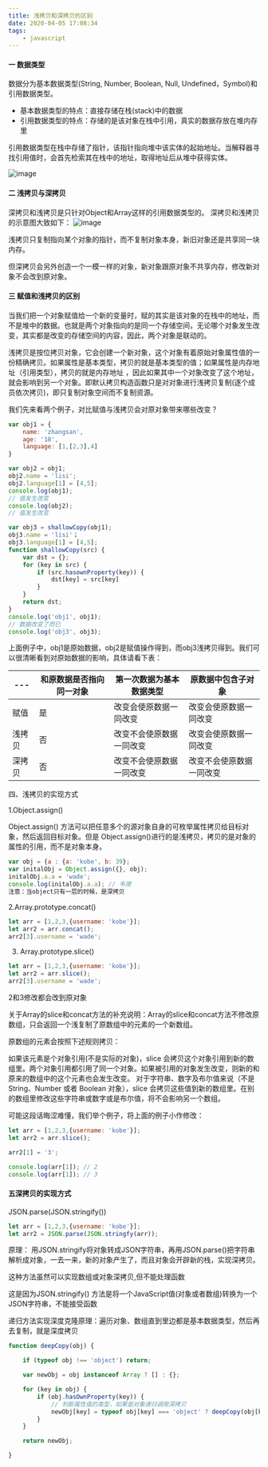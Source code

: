 ```yaml
---
title: 浅拷贝和深拷贝的区别
date: 2020-04-05 17:08:34
tags:
    - javascript
---
```



#### 一 数据类型
数据分为基本数据类型(String, Number, Boolean, Null, Undefined，Symbol)和引用数据类型。

* 基本数据类型的特点：直接存储在栈(stack)中的数据
* 引用数据类型的特点：存储的是该对象在栈中引用，真实的数据存放在堆内存里

引用数据类型在栈中存储了指针，该指针指向堆中该实体的起始地址。当解释器寻找引用值时，会首先检索其在栈中的地址，取得地址后从堆中获得实体。

![image](https://segmentfault.com/img/bVbrl5N?w=459&h=347)

#### 二 浅拷贝与深拷贝
深拷贝和浅拷贝是只针对Object和Array这样的引用数据类型的。
深拷贝和浅拷贝的示意图大致如下：
![image](https://segmentfault.com/img/bVbrl56?w=310&h=227)

浅拷贝只复制指向某个对象的指针，而不复制对象本身，新旧对象还是共享同一块内存。

但深拷贝会另外创造一个一模一样的对象，新对象跟原对象不共享内存，修改新对象不会改到原对象。

#### 三 赋值和浅拷贝的区别
当我们把一个对象赋值给一个新的变量时，赋的其实是该对象的在栈中的地址，而不是堆中的数据。也就是两个对象指向的是同一个存储空间，无论哪个对象发生改变，其实都是改变的存储空间的内容，因此，两个对象是联动的。

浅拷贝是按位拷贝对象，它会创建一个新对象，这个对象有着原始对象属性值的一份精确拷贝。如果属性是基本类型，拷贝的就是基本类型的值；如果属性是内存地址（引用类型），拷贝的就是内存地址 ，因此如果其中一个对象改变了这个地址，就会影响到另一个对象。即默认拷贝构造函数只是对对象进行浅拷贝复制(逐个成员依次拷贝)，即只复制对象空间而不复制资源。

我们先来看两个例子，对比赋值与浅拷贝会对原对象带来哪些改变？
``` js
var obj1 = {
    name: 'zhangsan',
    age: '18',
    language: [1,[2,3],4]
}

var obj2 = obj1;
obj2.name = 'lisi';
obj2.language[1] = [4,5];
console.log(obj1);
// 值发生改变
console.log(obj2);
// 值发生改变

var obj3 = shallowCopy(obj1);
obj3.name = 'lisi'；
obj3.language[1] = [4,5];
function shallowCopy(src) {
    var dst = {};
    for (key in src) {
        if (src.hasownProperty(key)) {
            dst[key] = src[key]
        }
    }
    return dst;
}
console.log('obj1', obj1);
// 数据改变了而已
console.log('obj3', obj3);
```

上面例子中，obj1是原始数据，obj2是赋值操作得到，而obj3浅拷贝得到。我们可以很清晰看到对原始数据的影响，具体请看下表：

--- | 和原数据是否指向同一对象 |第一次数据为基本数据类型  | 原数据中包含子对象
---|--- |--- | ---
赋值 | 是 | 改变会使原数据一同改变 | 改变会使原数据一同改变
浅拷贝 | 否 | 改变不会使原数据一同改变 | 改变会使原数据一同改变
深拷贝 | 否 | 改变不会使原数据一同改变 | 改变不会使原数据一同改变

四、浅拷贝的实现方式

1.Object.assign()

Object.assign() 方法可以把任意多个的源对象自身的可枚举属性拷贝给目标对象，然后返回目标对象。但是 Object.assign()进行的是浅拷贝，拷贝的是对象的属性的引用，而不是对象本身。

``` js
var obj = {a : {a: 'kobe', b: 39};
var initalObj = Object.assign({}, obj);
initalObj.a.a = 'wade';
console.log(initalObj.a.a); // 韦德
注意：当object只有一层的时候，是深拷贝
```

2.Array.prototype.concat()
``` js
let arr = [1,2,3,{username: 'kobe'}];
let arr2 = arr.concat();
arr2[3].username = 'wade';
```

3. Array.prototype.slice()
``` js
let arr = [1,2,3,{username: 'kobe'}];
let arr2 = arr.slice();
arr2[3].username = 'wade';
```
2和3修改都会改到原对象

关于Array的slice和concat方法的补充说明：Array的slice和concat方法不修改原数组，只会返回一个浅复制了原数组中的元素的一个新数组。

原数组的元素会按照下述规则拷贝：

如果该元素是个对象引用(不是实际的对象)，slice 会拷贝这个对象引用到新的数组里。两个对象引用都引用了同一个对象。如果被引用的对象发生改变，则新的和原来的数组中的这个元素也会发生改变。
对于字符串、数字及布尔值来说（不是 String、Number 或者 Boolean 对象），slice 会拷贝这些值到新的数组里。在别的数组里修改这些字符串或数字或是布尔值，将不会影响另一个数组。

可能这段话晦涩难懂，我们举个例子，将上面的例子小作修改：
``` js
let arr = [1,2,3,{username: 'kobe'}];
let arr2 = arr.slice();

arr2[1] = '3';

console.log(arr[1]); // 2
console.log(arr[1]); // 3
```

#### 五深拷贝的实现方式
JSON.parse(JSON.stringify())
``` js
let arr = [1,2,3,{username: 'kobe'}];
let arr2 = JSON.parse(JSON.stringfy(arr));
```
原理： 用JSON.stringify将对象转成JSON字符串，再用JSON.parse()把字符串解析成对象，一去一来，新的对象产生了，而且对象会开辟新的栈，实现深拷贝。

这种方法虽然可以实现数组或对象深拷贝,但不能处理函数

这是因为JSON.stringify() 方法是将一个JavaScript值(对象或者数组)转换为一个 JSON字符串，不能接受函数

递归方法实现深度克隆原理：遍历对象、数组直到里边都是基本数据类型，然后再去复制，就是深度拷贝
``` js
function deepCopy(obj) {

    if (typeof obj !== 'object') return;

    var newObj = obj instanceof Array ? [] : {};

    for (key in obj) {
        if (obj.hasOwnProperty(key)) {
            // 判断属性值的类型，如果是对象递归调用深拷贝
            newObj[key] = typeof obj[key] === 'object' ? deepCopy(obj[key]) : obj[key];
        }
    }

    return newObj;

}
```

